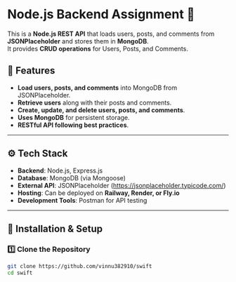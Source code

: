 # Node.js Backend Assignment 🚀

This is a **Node.js REST API** that loads users, posts, and comments from **JSONPlaceholder** and stores them in **MongoDB**.  
It provides **CRUD operations** for Users, Posts, and Comments.

## 📌 Features
- **Load users, posts, and comments** into MongoDB from JSONPlaceholder.
- **Retrieve users** along with their posts and comments.
- **Create, update, and delete users, posts, and comments**.
- **Uses MongoDB** for persistent storage.
- **RESTful API following best practices**.

---

## ⚙️ Tech Stack
- **Backend**: Node.js, Express.js
- **Database**: MongoDB (via Mongoose)
- **External API**: JSONPlaceholder (https://jsonplaceholder.typicode.com/)
- **Hosting**: Can be deployed on **Railway, Render, or Fly.io**
- **Development Tools**: Postman for API testing

---

## 🚀 Installation & Setup

### 1️⃣ Clone the Repository
```sh
git clone https://github.com/vinnu382910/swift
cd swift
